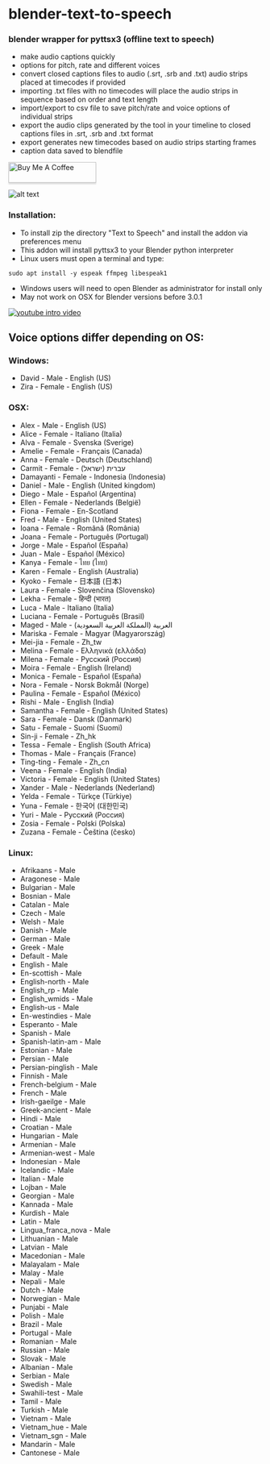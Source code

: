 # blender-text-to-speech
### blender wrapper for pyttsx3 (offline text to speech)
* make audio captions quickly
* options for pitch, rate and different voices
* convert closed captions files to audio (.srt, .srb and .txt) audio strips placed at timecodes if provided
* importing .txt files with no timecodes will place the audio strips in sequence based on order and text length
* import/export to csv file to save pitch/rate and voice options of individual strips
* export the audio clips generated by the tool in your timeline to closed captions files in .srt, .srb and .txt format
* export generates new timecodes based on audio strips starting frames
* caption data saved to blendfile

<a href="https://www.buymeacoffee.com/marcolinilA" target="_blank"><img src="https://www.buymeacoffee.com/assets/img/custom_images/orange_img.png" alt="Buy Me A Coffee" style="height: 41px !important;width: 174px !important;box-shadow: 0px 3px 2px 0px rgba(190, 190, 190, 0.5) !important;-webkit-box-shadow: 0px 3px 2px 0px rgba(190, 190, 190, 0.5) !important;" ></a>


![alt text](https://github.com/technisculpt/blender-text-to-speech-offline/blob/main/ui_preview.png)

### Installation:
* To install zip the directory "Text to Speech" and install the addon via preferences menu
* This addon will install pyttsx3 to your Blender python interpreter
* Linux users must open a terminal and type:

```sudo apt install -y espeak ffmpeg libespeak1```
* Windows users will need to open Blender as administrator for install only
* May not work on OSX for Blender versions before 3.0.1

[![youtube intro video](https://i9.ytimg.com/vi_webp/dB4xzx1406I/mqdefault.webp?v=6270f489&sqp=CMDnw5MG&rs=AOn4CLD_zAfcypQ47iTNM3zULXqZ8QcDcg)](https://www.youtube.com/watch?v=dB4xzx1406I)

## Voice options differ depending on OS:
### Windows:
* David - Male - English (US)
* Zira - Female - English (US)

### OSX:
* Alex - Male - English (US)
* Alice - Female - Italiano (Italia)
* Alva - Female - Svenska (Sverige)
* Amelie - Female - Français (Canada)
* Anna - Female - Deutsch (Deutschland)
* Carmit - Female - עברית (ישראל)
* Damayanti - Female - Indonesia (Indonesia)
* Daniel - Male - English (United kingdom)
* Diego - Male - Español (Argentina)
* Ellen - Female - Nederlands (België)
* Fiona - Female - En-Scotland
* Fred - Male - English (United States)
* Ioana - Female - Română (România)
* Joana - Female - Português (Portugal)
* Jorge - Male - Español (España)
* Juan - Male - Español (México)
* Kanya - Female - ไทย (ไทย)
* Karen - Female - English (Australia)
* Kyoko - Female - 日本語 (日本)
* Laura - Female - Slovenčina (Slovensko)
* Lekha - Female - हिन्दी (भारत)
* Luca - Male - Italiano (Italia)
* Luciana - Female - Português (Brasil)
* Maged - Male - العربية (المملكة العربية السعودية)
* Mariska - Female - Magyar (Magyarország)
* Mei-jia - Female - Zh_tw
* Melina - Female - Ελληνικά (ελλάδα)
* Milena - Female - Русский (Pоссия)
* Moira - Female - English (Ireland)
* Monica - Female - Español (España)
* Nora - Female - Norsk Bokmål (Norge)
* Paulina - Female - Español (México)
* Rishi - Male - English (India)
* Samantha - Female - English (United States)
* Sara - Female - Dansk (Danmark)
* Satu - Female - Suomi (Suomi)
* Sin-ji - Female - Zh_hk
* Tessa - Female - English (South Africa)
* Thomas - Male - Français (France)
* Ting-ting - Female - Zh_cn
* Veena - Female - English (India)
* Victoria - Female - English (United States)
* Xander - Male - Nederlands (Nederland)
* Yelda - Female - Türkçe (Türkiye)
* Yuna - Female - 한국어 (대한민국)
* Yuri - Male - Русский (Pоссия)
* Zosia - Female - Polski (Polska)
* Zuzana - Female - Čeština (česko)

### Linux:
* Afrikaans - Male
* Aragonese - Male
* Bulgarian - Male
* Bosnian - Male
* Catalan - Male
* Czech - Male
* Welsh - Male
* Danish - Male
* German - Male
* Greek - Male
* Default - Male
* English - Male
* En-scottish - Male
* English-north - Male
* English_rp - Male
* English_wmids - Male
* English-us - Male
* En-westindies - Male
* Esperanto - Male
* Spanish - Male
* Spanish-latin-am - Male
* Estonian - Male
* Persian - Male
* Persian-pinglish - Male
* Finnish - Male
* French-belgium - Male
* French - Male
* Irish-gaeilge - Male
* Greek-ancient - Male
* Hindi - Male
* Croatian - Male
* Hungarian - Male
* Armenian - Male
* Armenian-west - Male
* Indonesian - Male
* Icelandic - Male
* Italian - Male
* Lojban - Male
* Georgian - Male
* Kannada - Male
* Kurdish - Male
* Latin - Male
* Lingua_franca_nova - Male
* Lithuanian - Male
* Latvian - Male
* Macedonian - Male
* Malayalam - Male
* Malay - Male
* Nepali - Male
* Dutch - Male
* Norwegian - Male
* Punjabi - Male
* Polish - Male
* Brazil - Male
* Portugal - Male
* Romanian - Male
* Russian - Male
* Slovak - Male
* Albanian - Male
* Serbian - Male
* Swedish - Male
* Swahili-test - Male
* Tamil - Male
* Turkish - Male
* Vietnam - Male
* Vietnam_hue - Male
* Vietnam_sgn - Male
* Mandarin - Male
* Cantonese - Male
